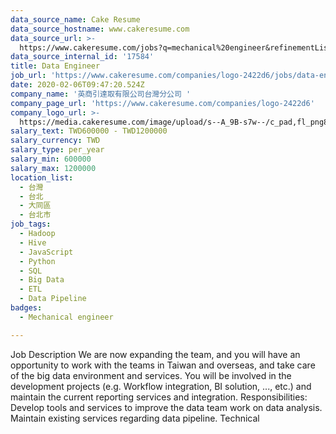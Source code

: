```yaml
---
data_source_name: Cake Resume
data_source_hostname: www.cakeresume.com
data_source_url: >-
  https://www.cakeresume.com/jobs?q=mechanical%20engineer&refinementList%5Blang_name%5D%5B0%5D=English&refinementList%5Bsalary_type%5D=per_year&range%5Bsalary_range%5D%5Bmin%5D=1000000&page=3
data_source_internal_id: '17584'
title: Data Engineer
job_url: 'https://www.cakeresume.com/companies/logo-2422d6/jobs/data-engineer-579b29'
date: 2020-02-06T09:47:20.524Z
company_name: '英商引達取有限公司台灣分公司 '
company_page_url: 'https://www.cakeresume.com/companies/logo-2422d6'
company_logo_url: >-
  https://media.cakeresume.com/image/upload/s--A_9B-s7w--/c_pad,fl_png8,h_200,w_200/v1580804117/wthdsn30xubf1wmggrj8.png
salary_text: TWD600000 - TWD1200000
salary_currency: TWD
salary_type: per_year
salary_min: 600000
salary_max: 1200000
location_list:
  - 台灣
  - 台北
  - 大同區
  - 台北市
job_tags:
  - Hadoop
  - Hive
  - JavaScript
  - Python
  - SQL
  - Big Data
  - ETL
  - Data Pipeline
badges:
  - Mechanical engineer

---
```


Job Description We are now expanding the team, and you will have an opportunity to work with the teams in Taiwan and overseas, and take care of the big data environment and services. You will be involved in the development projects (e.g. Workflow integration, BI solution, ..., etc.) and maintain the current reporting services and integration. Responsibilities: Develop tools and services to improve the data team work on data analysis. Maintain existing services regarding data pipeline. Technical 